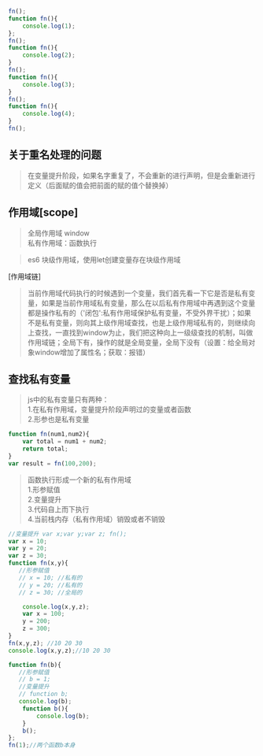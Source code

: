 ```javascript
fn();
function fn(){
    console.log(1);
};
fn();
function fn(){
    console.log(2);
}
fn();
function fn(){
    console.log(3);
}
fn();
function fn(){
    console.log(4);
}
fn();
```
## 关于重名处理的问题
>在变量提升阶段，如果名字重复了，不会重新的进行声明，但是会重新进行定义（后面赋的值会把前面的赋的值个替换掉）

## 作用域[scope]
>全局作用域 window  
>私有作用域：函数执行

>es6 块级作用域，使用let创建变量存在块级作用域

[作用域链]
>当前作用域代码执行的时候遇到一个变量，我们首先看一下它是否是私有变量，如果是当前作用域私有变量，那么在以后私有作用域中再遇到这个变量都是操作私有的（'闭包':私有作用域保护私有变量，不受外界干扰）；如果不是私有变量，则向其上级作用域查找，也是上级作用域私有的，则继续向上查找，一直找到window为止，我们把这种向上一级级查找的机制，叫做作用域链；全局下有，操作的就是全局变量，全局下没有（设置：给全局对象window增加了属性名；获取：报错）

## 查找私有变量
>js中的私有变量只有两种：  
 1.在私有作用域，变量提升阶段声明过的变量或者函数  
 2.形参也是私有变量
 
 ```javascript
 function fn(num1,num2){
     var total = num1 + num2;
     return total;
 }
 var result = fn(100,200);
 ```
 >函数执行形成一个新的私有作用域  
 >1.形参赋值  
 >2.变量提升  
 >3.代码自上而下执行  
 >4.当前栈内存（私有作用域）销毁或者不销毁  
 
 ```javascript
 //变量提升 var x;var y;var z; fn();
 var x = 10;
 var y = 20;
 var z = 30;
 function fn(x,y){
    //形参赋值
    // x = 10; //私有的
    // y = 20; //私有的
    // z = 30; //全局的

     console.log(x,y,z);
     var x = 100;
     y = 200;
     z = 300;
 }
 fn(x,y,z); //10 20 30
 console.log(x,y,z);//10 20 30
 ```
 
 
 ```javascript
 function fn(b){
    //形参赋值
    // b = 1;
    //变量提升
    // function b;
    console.log(b);
     function b(){
         console.log(b);
     }
     b();
 };
 fn(1);//两个函数b本身
 ```
